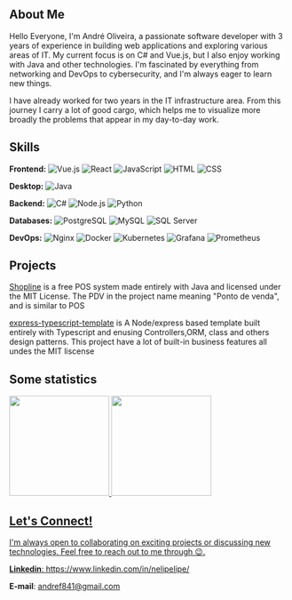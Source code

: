## About Me

Hello Everyone, I'm André Oliveira, a passionate software developer with 3 years of experience in building web applications and exploring various areas of IT. My current focus is on C# and Vue.js, but I also enjoy working with Java and other technologies. I'm fascinated by everything from networking and DevOps to cybersecurity, and I'm always eager to learn new things.

I have already worked for two years in the IT infrastructure area. From this journey I carry a lot of good cargo, which helps me to visualize more broadly the problems that appear in my day-to-day work.

          
## Skills

**Frontend:**
<img src="https://img.shields.io/badge/Vue.js-42b983?style=for-the-badge&logo=vue.js&logoColor=white" alt="Vue.js" />
<img src="https://img.shields.io/badge/React-20232A?style=for-the-badge&logo=react&logoColor=61DAFB" alt="React" />
<img src="https://img.shields.io/badge/JavaScript-F7DF1E?style=for-the-badge&logo=javascript&logoColor=000000" alt="JavaScript" />
<img src="https://img.shields.io/badge/HTML5-E34F26?style=for-the-badge&logo=html5&logoColor=white" alt="HTML" />
<img src="https://img.shields.io/badge/CSS3-1572B6?style=for-the-badge&logo=css3&logoColor=white" alt="CSS" />

**Desktop:**
<img src="https://img.shields.io/badge/Java-ED8B00?style=for-the-badge&logo=openjdk&logoColor=white" alt="Java" />

**Backend:**
<img src="https://img.shields.io/badge/.NET-db6acf?style=for-the-badge&logo=dotnet&logoColor=white" alt="C#" />
<img src="https://img.shields.io/badge/Node.js-339933?style=for-the-badge&logo=nodedotjs&logoColor=white" alt="Node.js" />
<img src="https://img.shields.io/badge/Python-3776AB?style=for-the-badge&logo=python&logoColor=white" alt="Python" />

**Databases:**
<img src="https://img.shields.io/badge/PostgreSQL-316192?style=for-the-badge&logo=postgresql&logoColor=white" alt="PostgreSQL" />
<img src="https://img.shields.io/badge/MySQL-4479A1?style=for-the-badge&logo=mysql&logoColor=white" alt="MySQL" />
<img src="https://img.shields.io/badge/SQL_Server-CC2927?style=for-the-badge&logo=microsoftsqlserver&logoColor=white" alt="SQL Server" />

**DevOps:**
<img src="https://img.shields.io/badge/Nginx-009639?style=for-the-badge&logo=nginx&logoColor=white" alt="Nginx" />
<img src="https://img.shields.io/badge/Docker-2496ED?style=for-the-badge&logo=docker&logoColor=white" alt="Docker" />
<img src="https://img.shields.io/badge/Kubernetes-326CE5?style=for-the-badge&logo=kubernetes&logoColor=white" alt="Kubernetes" />
<img src="https://img.shields.io/badge/Grafana-F46800?style=for-the-badge&logo=grafana&logoColor=white" alt="Grafana" />
<img src="https://img.shields.io/badge/Prometheus-E52C2C?style=for-the-badge&logo=prometheus&logoColor=white" alt="Prometheus" />

## Projects

<a href="https://github.com/Andrezz64/shopline">Shopline</a> is a free POS system made entirely with Java and licensed under the MIT License. The PDV in the project name meaning "Ponto de venda", and is similar to POS

[express-typescript-template](https://github.com/Andrezz64/express-typescript-template) is A Node/express based template built entirely with Typescript and enusing Controllers,ORM, class and others design patterns. This project have a lot of built-in business features all undes the MIT liscense


## Some statistics 

<a href="https://github.com/Andrezz64">
<img height="180em" src="https://github-readme-stats.vercel.app/api/top-langs/?username=Andrezz64&layout=compact&langs_count=7&theme=dracula"/>
<img height="180em" src="https://github-readme-stats.vercel.app/api?username=Andrezz64&show_icons=true&theme=dracula&include_all_commits=true&count_private=true"/>

##  Let's Connect!

I'm always open to collaborating on exciting projects or discussing new technologies. Feel free to reach out to me through 😉.

**Linkedin**: https://www.linkedin.com/in/nelipelipe/

**E-mail**: <a href="mailto:andref841@gmail.comr">andref841@gmail.com</a>

</div>
          
